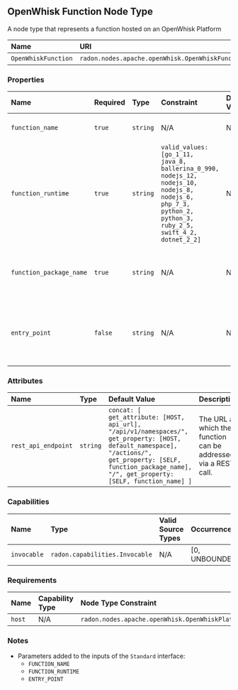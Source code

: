 ## OpenWhisk Function Node Type

A node type that represents a function hosted on an OpenWhisk Platform

| Name | URI | Version | Derived From |
|:---- |:--- |:------- |:------------ |
| `OpenWhiskFunction` | `radon.nodes.apache.openWhisk.OpenWhiskFunction` | 1.0.0 | `radon.nodes.abstract.Function` |

### Properties

| Name | Required | Type | Constraint | Default Value | Description |
|:---- |:-------- |:---- |:---------- |:------------- |:----------- |
|`function_name`| `true` | `string` | N/A | N/A | The name of the function. |
|`function_runtime`| `true` | `string` | `valid_values: [go_1_11, java_8, ballerina_0_990, nodejs_12, nodejs_10, nodejs_8, nodejs_6, php_7_3, python_2, python_3, ruby_2_5, swift_4_2, dotnet_2_2]` | N/A | The runtime of this function. |
|`function_package_name`| `true` | `string` | N/A | N/A | The name of the package this function belongs to. |
|`entry_point`| `false` | `string` | N/A | N/A | The optional entry point at which the function can be found. |

### Attributes

| Name | Type | Default Value | Description |
|:---- |:---- |:------------- |:----------- |
| `rest_api_endpoint` | `string` | `concat: [ get_attribute: [HOST, api_url], "/api/v1/namespaces/", get_property: [HOST, default_namespace], "/actions/", get_property: [SELF, function_package_name], "/", get_property: [SELF, function_name] ]` | The URL at which the function can be addressed via a REST call. |

### Capabilities

| Name | Type | Valid Source Types | Occurrences |
|:---- |:---- |:------------------ |:----------- |
|`invocable`| `radon.capabilities.Invocable` | N/A | [0, UNBOUNDED] |

### Requirements

| Name | Capability Type | Node Type Constraint | Relationship Type | Occurrences |
|:---- |:--------------- |:-------------------- |:----------------- |:------------|
| `host` | N/A | `radon.nodes.apache.openWhisk.OpenWhiskPlatform` | N/A | [1,1] |

### Notes

* Parameters added to the inputs of the `Standard` interface:
    * `FUNCTION_NAME`
    * `FUNCTION_RUNTIME`
    * `ENTRY_POINT`
